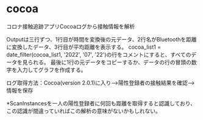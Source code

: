 # cocoa
コロナ接触追跡アプリCocoaログから接触情報を解析

Outputは三行ずつ、1行目が時間を変換後の元データ、2行名がBluetoothを距離に変換したデータ、3行目が平均距離を表示する。
cocoa_list1 = date_filter(cocoa_list1, '2022', '07', '22')の行をコメントにすると、すべてのデータを見られる。
最後に1行の元データをコピーするか、データの行の冒頭の数字を入力してグラフを作成する。

ログ取得方法：Cocoa(version 2.0.1)に入り-->陽性登録者の接触結果を確認-->情報を保存

*ScanInstancesを一人の陽性登録者に何回も距離を取得すると認識しており、この認識が間違っていればこの解析の意味がないかもしれない。
